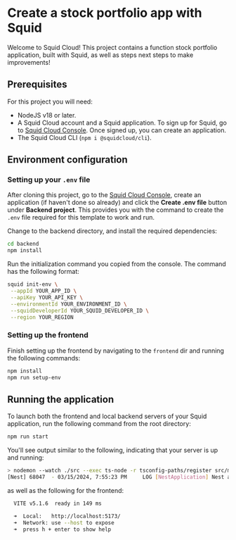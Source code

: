 # Create a stock portfolio app with Squid

Welcome to Squid Cloud! This project contains a function stock portfolio application, built with Squid, as well as steps next steps to make improvements!

## Prerequisites

For this project you will need:

- NodeJS v18 or later.
- A Squid Cloud account and a Squid application. To sign up for Squid, go to [Squid Cloud Console](https://console.squid.cloud). Once signed up, you can create an application.
- The Squid Cloud CLI (`npm i @squidcloud/cli`).

## Environment configuration

### Setting up your `.env` file

After cloning this project, go to the [Squid Cloud Console](https://console.squid.cloud), create an application (if haven't done so already) and click the **Create .env file** button under **Backend project**. This provides you with the command to create the `.env` file required for this template to work and run.

Change to the backend directory, and install the required dependencies:

```bash
cd backend
npm install
```

Run the initialization command you copied from the console. The command has the following format:

```bash
squid init-env \
 --appId YOUR_APP_ID \
 --apiKey YOUR_API_KEY \
 --environmentId YOUR_ENVIRONMENT_ID \
 --squidDeveloperId YOUR_SQUID_DEVELOPER_ID \
 --region YOUR_REGION
```

### Setting up the frontend

Finish setting up the frontend by navigating to the `frontend` dir and running the following commands:

```bash
npm install
npm run setup-env
```


## Running the application

To launch both the frontend and local backend servers of your Squid application, run the following command from the root directory:

```bash
npm run start
```

You'll see output similar to the following, indicating that your server is up and running:

```bash
> nodemon --watch ./src --exec ts-node -r tsconfig-paths/register src/main.ts
[Nest] 68047  - 03/15/2024, 7:55:23 PM     LOG [NestApplication] Nest application successfully started +1ms
```

as well as the following for the frontend:

```bash
  VITE v5.1.6  ready in 149 ms

  ➜  Local:   http://localhost:5173/
  ➜  Network: use --host to expose
  ➜  press h + enter to show help
```
